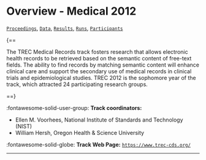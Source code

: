 # Overview - Medical 2012

[`Proceedings`](./proceedings.md), [`Data`](./data.md), [`Results`](./results.md), [`Runs`](./runs.md), [`Participants`](./participants.md)

{==

The TREC Medical Records track fosters research that allows electronic health records to be retrieved based on the semantic content of free-text fields. The ability to find records by matching semantic content will enhance clinical care and support the secondary use of medical records in clinical trials and epidemiological studies. TREC 2012 is the sophomore year of the track, which attracted 24 participating research groups.

==}

:fontawesome-solid-user-group: **Track coordinators:**

- Ellen M. Voorhees, National Institute of Standards and Technology (NIST) 
- William Hersh, Oregon Health & Science University 

:fontawesome-solid-globe: **Track Web Page:** [`https://www.trec-cds.org/`](https://www.trec-cds.org/) 

---

